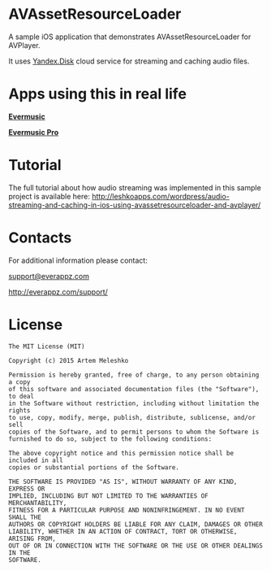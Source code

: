 # AVAssetResourceLoader
 A sample iOS application that demonstrates AVAssetResourceLoader for AVPlayer.
 
 It uses [Yandex.Disk](https://disk.yandex.com) cloud service for streaming and caching audio files.
 
# Apps using this in real life

[**Evermusic**](https://itunes.apple.com/us/app/evermusic/id885367198?ls=1&mt=8)

[**Evermusic Pro**](https://itunes.apple.com/us/app/evermusic-pro/id905746421?ls=1&mt=8)

# Tutorial

The full tutorial about how audio streaming was implemented in this sample project is available here:
http://leshkoapps.com/wordpress/audio-streaming-and-caching-in-ios-using-avassetresourceloader-and-avplayer/

# Contacts
 
 For additional information please contact: 
 

 support@everappz.com
 
 
 http://everappz.com/support/
 
# License

```
The MIT License (MIT)

Copyright (c) 2015 Artem Meleshko

Permission is hereby granted, free of charge, to any person obtaining a copy
of this software and associated documentation files (the "Software"), to deal
in the Software without restriction, including without limitation the rights
to use, copy, modify, merge, publish, distribute, sublicense, and/or sell
copies of the Software, and to permit persons to whom the Software is
furnished to do so, subject to the following conditions:

The above copyright notice and this permission notice shall be included in all
copies or substantial portions of the Software.

THE SOFTWARE IS PROVIDED "AS IS", WITHOUT WARRANTY OF ANY KIND, EXPRESS OR
IMPLIED, INCLUDING BUT NOT LIMITED TO THE WARRANTIES OF MERCHANTABILITY,
FITNESS FOR A PARTICULAR PURPOSE AND NONINFRINGEMENT. IN NO EVENT SHALL THE
AUTHORS OR COPYRIGHT HOLDERS BE LIABLE FOR ANY CLAIM, DAMAGES OR OTHER
LIABILITY, WHETHER IN AN ACTION OF CONTRACT, TORT OR OTHERWISE, ARISING FROM,
OUT OF OR IN CONNECTION WITH THE SOFTWARE OR THE USE OR OTHER DEALINGS IN THE
SOFTWARE.
```
